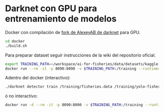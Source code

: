# Darknet con GPU para entrenamiento de modelos

Docker con compilación de [fork de AlexeyAB de darknet](https://github.com/AlexeyAB/darknet) para GPU.

```bash
cd docker
./build.sh
```

Para preparar dataset seguir instrucciones de la wiki del repositorio oficial.

```bash
export TRAINING_PATH=~/workspace/ai-for-fisheries/data/datasets/kaggle-fisheries-yolo
docker run --rm -it -p 8090:8090 -v $TRAINING_PATH:/training --runtime=nvidia --shm-size=4g  darknet-gpu /bin/bash
```

Adentro del docker (interactivo):

```bash
./darknet detector train /training/fisheries.data /training/yolo-fisheries.cfg yolov4.conv.137 -dont_show
```

ó no interactivo:

```bash
docker run -d --rm -it -p 8090:8090 -v $TRAINING_PATH:/training --runtime=nvidia --shm-size=1g  darknet-gpu ./darknet detector train /training/fisheries.data /training/yolo-fisheries.cfg yolov4.conv.137 -dont_show
```
